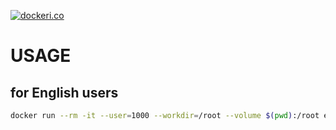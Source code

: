 [![dockeri.co](https://dockeri.co/image/eisoku9618/latex)](https://hub.docker.com/r/eisoku9618/latex)

# USAGE

## for English users

```bash
docker run --rm -it --user=1000 --workdir=/root --volume $(pwd):/root eisoku9618/latex:latex-core /bin/bash -c "latexmk -pvc main.tex"
```
